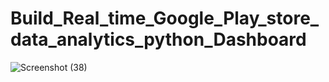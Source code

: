 # Build_Real_time_Google_Play_store_data_analytics_python_Dashboard

![Screenshot (38)](https://github.com/user-attachments/assets/a481b67f-6c22-4b16-9e95-3cb8031dd4fe)
